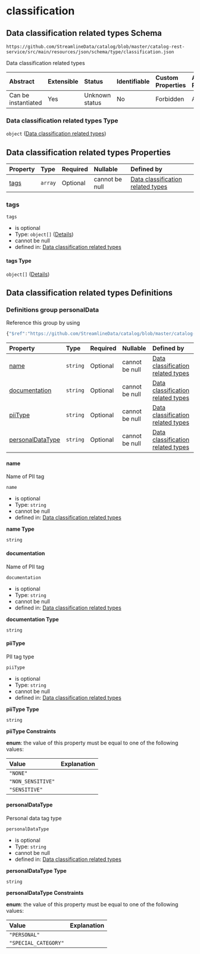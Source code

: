 # classification

## Data classification related types Schema

```text
https://github.com/StreamlineData/catalog/blob/master/catalog-rest-service/src/main/resources/json/schema/type/classification.json
```

Data classification related types

| Abstract | Extensible | Status | Identifiable | Custom Properties | Additional Properties | Access Restrictions | Defined In |
| :--- | :--- | :--- | :--- | :--- | :--- | :--- | :--- |
| Can be instantiated | Yes | Unknown status | No | Forbidden | Allowed | none | [classification.json](https://github.com/parthp2107/jsonTesting/tree/982c19ce17ac8d846e924786a3bf1598f2ce11b7/Types/out/type/classification.json) |

### Data classification related types Type

`object` \([Data classification related types](classification.md)\)

## Data classification related types Properties

| Property | Type | Required | Nullable | Defined by |
| :--- | :--- | :--- | :--- | :--- |
| [tags](classification.md#tags) | `array` | Optional | cannot be null | [Data classification related types](classification-properties-tags.md) |

### tags

`tags`

* is optional
* Type: `object[]` \([Details](classification-definitions-personaldata.md)\)
* cannot be null
* defined in: [Data classification related types](classification-properties-tags.md)

#### tags Type

`object[]` \([Details](classification-definitions-personaldata.md)\)

## Data classification related types Definitions

### Definitions group personalData

Reference this group by using

```javascript
{"$ref":"https://github.com/StreamlineData/catalog/blob/master/catalog-rest-service/src/main/resources/json/schema/type/classification.json#/definitions/personalData"}
```

| Property | Type | Required | Nullable | Defined by |
| :--- | :--- | :--- | :--- | :--- |
| [name](classification.md#name) | `string` | Optional | cannot be null | [Data classification related types](classification-definitions-personaldata-properties-name.md) |
| [documentation](classification.md#documentation) | `string` | Optional | cannot be null | [Data classification related types](classification-definitions-personaldata-properties-documentation.md) |
| [piiType](classification.md#piitype) | `string` | Optional | cannot be null | [Data classification related types](classification-definitions-personaldata-properties-piitype.md) |
| [personalDataType](classification.md#personaldatatype) | `string` | Optional | cannot be null | [Data classification related types](classification-definitions-personaldata-properties-personaldatatype.md) |

#### name

Name of PII tag

`name`

* is optional
* Type: `string`
* cannot be null
* defined in: [Data classification related types](classification-definitions-personaldata-properties-name.md)

**name Type**

`string`

#### documentation

Name of PII tag

`documentation`

* is optional
* Type: `string`
* cannot be null
* defined in: [Data classification related types](classification-definitions-personaldata-properties-documentation.md)

**documentation Type**

`string`

#### piiType

PII tag type

`piiType`

* is optional
* Type: `string`
* cannot be null
* defined in: [Data classification related types](classification-definitions-personaldata-properties-piitype.md)

**piiType Type**

`string`

**piiType Constraints**

**enum**: the value of this property must be equal to one of the following values:

| Value | Explanation |
| :--- | :--- |
| `"NONE"` |  |
| `"NON_SENSITIVE"` |  |
| `"SENSITIVE"` |  |

#### personalDataType

Personal data tag type

`personalDataType`

* is optional
* Type: `string`
* cannot be null
* defined in: [Data classification related types](classification-definitions-personaldata-properties-personaldatatype.md)

**personalDataType Type**

`string`

**personalDataType Constraints**

**enum**: the value of this property must be equal to one of the following values:

| Value | Explanation |
| :--- | :--- |
| `"PERSONAL"` |  |
| `"SPECIAL_CATEGORY"` |  |

